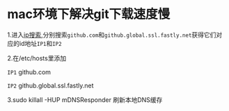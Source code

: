 # mac环境下解决git下载速度慢

1.进入[ip搜索](https://www.ipaddress.com/),分别搜索`github.com`和`github.global.ssl.fastly.net`获得它们对应的id地址`IP1`和`IP2`

2.在/etc/hosts里添加

`IP1` github.com

`IP2` github.global.ssl.fastly.net

3.sudo killall -HUP mDNSResponder     刷新本地DNS缓存

 